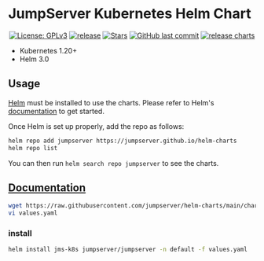 # JumpServer Kubernetes Helm Chart

<p align="center">
  <a href="https://www.gnu.org/licenses/gpl-3.0.html"><img src="https://img.shields.io/github/license/jumpserver/jumpserver" alt="License: GPLv3"></a>
  <a href="https://shields.io/github/downloads/jumpserver/helm-charts/total"><img src="https://shields.io/github/downloads/jumpserver/helm-charts/total" alt=" release"></a>
  <a href="https://github.com/jumpserver/helm-charts"><img src="https://img.shields.io/github/stars/jumpserver/helm-charts?color=%231890FF&style=flat-square" alt="Stars"></a>
  <a href="https://github.com/jumpserver/helm-charts/commits"><img alt="GitHub last commit" src="https://img.shields.io/github/last-commit/jumpserver/helm-charts.svg" /></a>
  <a href="https://github.com/jumpserver/helm-charts/actions/workflows/release.yml"><img alt="release charts" src="https://github.com/jumpserver/helm-charts/actions/workflows/release.yml/badge.svg" /></a>
</p>


- Kubernetes 1.20+
- Helm 3.0

## Usage

[Helm](https://helm.sh) must be installed to use the charts.
Please refer to Helm's [documentation](https://helm.sh/docs/) to get started.

Once Helm is set up properly, add the repo as follows:

```bash
helm repo add jumpserver https://jumpserver.github.io/helm-charts
helm repo list
```

You can then run `helm search repo jumpserver` to see the charts.

<!--
## License

[Apache 2.0 License](https://github.com/jumpserver/helm-charts/blob/main/LICENSE).  

-->

## [Documentation](https://docs.jumpserver.org/zh/master/install/setup_by_fast/)

```bash
wget https://raw.githubusercontent.com/jumpserver/helm-charts/main/charts/jumpserver/values.yaml
vi values.yaml
```

### install
```bash
helm install jms-k8s jumpserver/jumpserver -n default -f values.yaml
```
